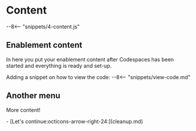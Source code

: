 # Content
--8<-- "snippets/4-content.js"

## Enablement content

In here you put your enablement content after Codespaces has been started and everything is ready and set-up.

Adding a snippet on how to view the code:
--8<-- "snippets/view-code.md"


## Another menu

More content!


<div class="grid cards" markdown>
- [Let's continue:octicons-arrow-right-24:](cleanup.md)
</div>
